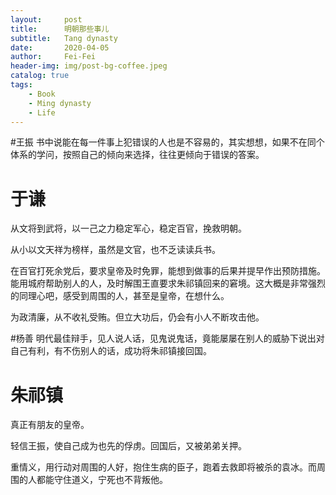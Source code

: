 ```yaml
---
layout:     post
title:      明朝那些事儿
subtitle:   Tang dynasty
date:       2020-04-05
author:     Fei-Fei
header-img: img/post-bg-coffee.jpeg
catalog: true
tags:
    - Book
    - Ming dynasty
    - Life
---
```


#王振
书中说能在每一件事上犯错误的人也是不容易的，其实想想，如果不在同个体系的学问，按照自己的倾向来选择，往往更倾向于错误的答案。

# 于谦
从文将到武将，以一己之力稳定军心，稳定百官，挽救明朝。

从小以文天祥为榜样，虽然是文官，也不乏读读兵书。

在百官打死余党后，要求皇帝及时免罪，能想到做事的后果并提早作出预防措施。能用城府帮助别人的人，及时解围王直要求朱祁镇回来的窘境。这大概是非常强烈的同理心吧，感受到周围的人，甚至是皇帝，在想什么。

为政清廉，从不收礼受贿。但立大功后，仍会有小人不断攻击他。

#杨善
明代最佳辩手，见人说人话，见鬼说鬼话，竟能屡屡在别人的威胁下说出对自己有利，有不伤别人的话，成功将朱祁镇接回国。

# 朱祁镇
真正有朋友的皇帝。

轻信王振，使自己成为也先的俘虏。回国后，又被弟弟关押。

重情义，用行动对周围的人好，抱住生病的臣子，跑着去救即将被杀的袁冰。而周围的人都能守住道义，宁死也不背叛他。